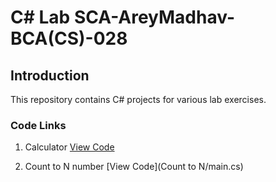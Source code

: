 # C# Lab SCA-AreyMadhav-BCA(CS)-028

## Introduction
This repository contains C# projects for various lab exercises.

### Code Links
1. Calculator
[View Code](/Calculator/calc.cs)

2. Count to N number
[View Code](Count to N/main.cs)
